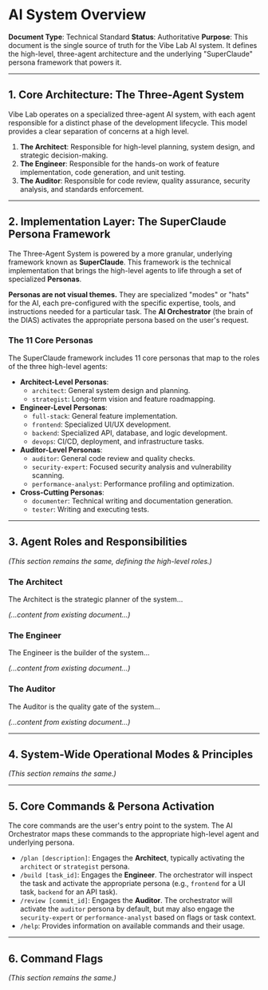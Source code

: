 # AI System Overview
**Document Type**: Technical Standard
**Status**: Authoritative
**Purpose**: This document is the single source of truth for the Vibe Lab AI system. It defines the high-level, three-agent architecture and the underlying "SuperClaude" persona framework that powers it.

---

## 1. Core Architecture: The Three-Agent System

Vibe Lab operates on a specialized three-agent AI system, with each agent responsible for a distinct phase of the development lifecycle. This model provides a clear separation of concerns at a high level.

1.  **The Architect**: Responsible for high-level planning, system design, and strategic decision-making.
2.  **The Engineer**: Responsible for the hands-on work of feature implementation, code generation, and unit testing.
3.  **The Auditor**: Responsible for code review, quality assurance, security analysis, and standards enforcement.

---

## 2. Implementation Layer: The SuperClaude Persona Framework

The Three-Agent System is powered by a more granular, underlying framework known as **SuperClaude**. This framework is the technical implementation that brings the high-level agents to life through a set of specialized **Personas**.

**Personas are not visual themes.** They are specialized "modes" or "hats" for the AI, each pre-configured with the specific expertise, tools, and instructions needed for a particular task. The **AI Orchestrator** (the brain of the DIAS) activates the appropriate persona based on the user's request.

### The 11 Core Personas

The SuperClaude framework includes 11 core personas that map to the roles of the three high-level agents:

*   **Architect-Level Personas**:
    *   `architect`: General system design and planning.
    *   `strategist`: Long-term vision and feature roadmapping.
*   **Engineer-Level Personas**:
    *   `full-stack`: General feature implementation.
    *   `frontend`: Specialized UI/UX development.
    *   `backend`: Specialized API, database, and logic development.
    *   `devops`: CI/CD, deployment, and infrastructure tasks.
*   **Auditor-Level Personas**:
    *   `auditor`: General code review and quality checks.
    *   `security-expert`: Focused security analysis and vulnerability scanning.
    *   `performance-analyst`: Performance profiling and optimization.
*   **Cross-Cutting Personas**:
    *   `documenter`: Technical writing and documentation generation.
    *   `tester`: Writing and executing tests.

---

## 3. Agent Roles and Responsibilities

_(This section remains the same, defining the high-level roles.)_

### **The Architect**
The Architect is the strategic planner of the system...

_(...content from existing document...)_

### **The Engineer**
The Engineer is the builder of the system...

_(...content from existing document...)_

### **The Auditor**
The Auditor is the quality gate of the system...

_(...content from existing document...)_

---

## 4. System-Wide Operational Modes & Principles

_(This section remains the same.)_

---

## 5. Core Commands & Persona Activation

The core commands are the user's entry point to the system. The AI Orchestrator maps these commands to the appropriate high-level agent and underlying persona.

*   `/plan [description]`: Engages the **Architect**, typically activating the `architect` or `strategist` persona.
*   `/build [task_id]`: Engages the **Engineer**. The orchestrator will inspect the task and activate the appropriate persona (e.g., `frontend` for a UI task, `backend` for an API task).
*   `/review [commit_id]`: Engages the **Auditor**. The orchestrator will activate the `auditor` persona by default, but may also engage the `security-expert` or `performance-analyst` based on flags or task context.
*   `/help`: Provides information on available commands and their usage.

---

## 6. Command Flags

_(This section remains the same.)_
